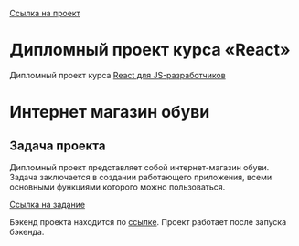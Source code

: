 [Ссылка на проект](ra16-diploma-frontend.vercel.app/)

# Дипломный проект курса «React»

Дипломный проект курса [React для JS-разработчиков](https://netology.ru/programs/react)

# Интернет магазин обуви

## **Задача проекта**

Дипломный проект представляет собой интернет-магазин обуви. Задача заключается в создании работающего приложения, всеми основными функциями которого можно пользоваться.

[Ссылка на задание](https://github.com/netology-code/ra16-diploma)

Бэкенд проекта находится по [ссылке](https://github.com/alekseeva-t-v/ra16-diploma-backend). Проект работает после запуска бэкенда.